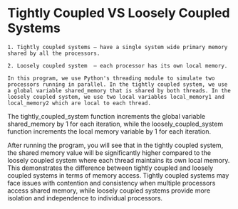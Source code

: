# Tightly Coupled VS Loosely Coupled Systems

    1. Tightly coupled systems – have a single system wide primary memory shared by all the processors.

    2. Loosely coupled system  – each processor has its own local memory.

    In this program, we use Python's threading module to simulate two processors running in parallel. In the tightly coupled system, we use a global variable shared_memory that is shared by both threads. In the loosely coupled system, we use two local variables local_memory1 and local_memory2 which are local to each thread.

The tightly_coupled_system function increments the global variable shared_memory by 1 for each iteration, while the loosely_coupled_system function increments the local memory variable by 1 for each iteration.

After running the program, you will see that in the tightly coupled system, the shared memory value will be significantly higher compared to the loosely coupled system where each thread maintains its own local memory. This demonstrates the difference between tightly coupled and loosely coupled systems in terms of memory access. Tightly coupled systems may face issues with contention and consistency when multiple processors access shared memory, while loosely coupled systems provide more isolation and independence to individual processors.